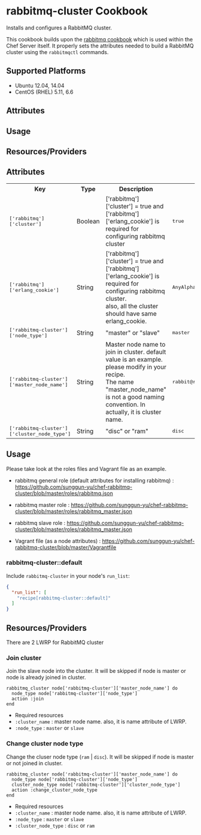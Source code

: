# rabbitmq-cluster Cookbook
Installs and configures a RabbitMQ cluster.

This cookbook builds upon the [rabbitmq cookbook][1] which is used
within the Chef Server itself. It properly sets the attributes needed
to build a RabbitMQ cluster using the `rabbitmqctl` commands.

## Supported Platforms
- Ubuntu 12.04, 14.04
- CentOS (RHEL) 5.11, 6.6

## Attributes
## Usage
## Resources/Providers


## Attributes

<table>
  <tr>
    <th>Key</th>
    <th>Type</th>
    <th>Description</th>
    <th>Default</th>
  </tr>
  <tr>
    <td><tt>['rabbitmq']['cluster']</tt></td>
    <td>Boolean</td>
    <td>['rabbitmq']['cluster'] = true and ['rabbitmq']['erlang_cookie'] is required for configuring rabbitmq cluster</td>
    <td><tt>true</tt></td>
  </tr>
  <tr>
    <td><tt>['rabbitmq']['erlang_cookie']</tt></td>
    <td>String</td>
    <td>['rabbitmq']['cluster'] = true and ['rabbitmq']['erlang_cookie'] is required for configuring rabbitmq cluster. <br>also, all the cluster should have same erlang_cookie.</td>
    <td><tt>AnyAlphaNumericStringWillDo</tt></td>
  </tr>
  <tr>
    <td><tt>['rabbitmq-cluster']['node_type']</tt></td>
    <td>String</td>
    <td>"master" or "slave"</td>
    <td><tt>master</tt></td>
  </tr>
  <tr>
    <td><tt>['rabbitmq-cluster']['master_node_name']</tt></td>
    <td>String</td>
    <td>Master node name to join in cluster. default value is an example. please modify in your recipe.<br>The name "master_node_name" is not a good naming convention. In actually, it is cluster name.</td>
    <td><tt>rabbit@rabbit1</tt></td>
  </tr>
  <tr>
    <td><tt>['rabbitmq-cluster']['cluster_node_type']</tt></td>
    <td>String</td>
    <td>"disc" or "ram"</td>
    <td><tt>disc</tt></td>
  </tr>
</table>

## Usage

Please take look at the roles files and Vagrant file as an example.

- rabbitmq general role (default attributes for installing rabbitmq) : https://github.com/sunggun-yu/chef-rabbitmq-cluster/blob/master/roles/rabbitmq.json

- rabbitmq master role : https://github.com/sunggun-yu/chef-rabbitmq-cluster/blob/master/roles/rabbitmq_master.json

- rabbitmq slave role : https://github.com/sunggun-yu/chef-rabbitmq-cluster/blob/master/roles/rabbitmq_master.json

- Vagrant file (as a node attributes) : https://github.com/sunggun-yu/chef-rabbitmq-cluster/blob/master/Vagrantfile

### rabbitmq-cluster::default

Include `rabbitmq-cluster` in your node's `run_list`:

```json
{
  "run_list": [
    "recipe[rabbitmq-cluster::default]"
  ]
}
```

## Resources/Providers
There are 2 LWRP for RabbitMQ cluster

### Join cluster
Join the slave node into the cluster. It will be skipped if node is master or node is already joined in cluster.

```
rabbitmq_cluster node['rabbitmq-cluster']['master_node_name'] do
  node_type node['rabbitmq-cluster']['node_type']
  action :join
end
```

- Required resources
 - `:cluster_name` : master node name. also, it is name attribute of LWRP.
 - `:node_type` : `master` or `slave`


### Change cluster node type
Change the cluser node type (`ram` | `disc`). It will be skipped if node is master or not joined in cluster.

```
rabbitmq_cluster node['rabbitmq-cluster']['master_node_name'] do
  node_type node['rabbitmq-cluster']['node_type']
  cluster_node_type node['rabbitmq-cluster']['cluster_node_type']
  action :change_cluster_node_type
end
```

- Required resources
 - `:cluster_name` : master node name. also, it is name attribute of LWRP.
 - `:node_type` : `master` or `slave`
 - `:cluster_node_type` : `disc` or `ram`


[1]: https://github.com/opscode-cookbooks/rabbitmq
